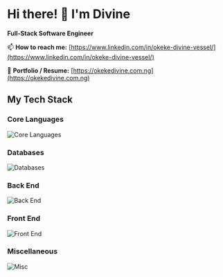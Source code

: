 # Hi there! 👋 I'm Divine

**Full-Stack Software Engineer**

📫 **How to reach me:** [https://www.linkedin.com/in/okeke-divine-vessel/](https://www.linkedin.com/in/okeke-divine-vessel/)

👀 **Portfolio / Resume:** [https://okekedivine.com.ng](https://okekedivine.com.ng)

## My Tech Stack
### Core Languages
![Core Languages](https://skillicons.dev/icons?i=python,js,php,go)

### Databases
![Databases](https://skillicons.dev/icons?i=mysql,postgres,mongodb)

### Back End
![Back End](https://skillicons.dev/icons?i=django,flask,laravel,nextjs,nodejs,express)

### Front End
![Front End](https://skillicons.dev/icons?i=bootstrap,tailwind,react,redux,ts,js,jquery)

### Miscellaneous
![Misc](https://skillicons.dev/icons?i=apache,docker,git,github,aws,postman,prisma,redis)

<!-- - **PROGRAMMING LANGUAGE**: Python, PHP, Javascript
- **BACK END**: Django, Flask, Laravel, Next Js, Node Js, Express Js
- **FRONT END**: Bootstrap, Daisy UI, Javascript, jQuery, React Js, Redux, Tailwind CSS, Shadcn, Typescript
- **DATABASE**: MySQL, MongoDB, PostgreSQL
- **MISCELLANEOUS**: Apache, CI/CD, Docker, Git, Github Actions, Jest, PyTest, Mongoose,Node-Cron, Postman, Prisma, Puppeteer, Cloudinary, AWS, Redis, Memcached, Rest API


